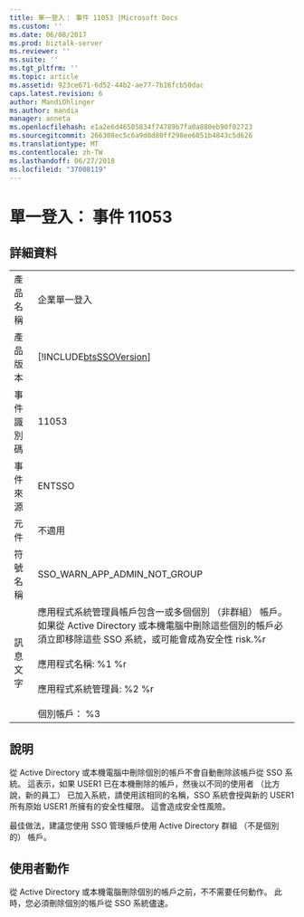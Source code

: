 ```yaml
---
title: 單一登入： 事件 11053 |Microsoft Docs
ms.custom: ''
ms.date: 06/08/2017
ms.prod: biztalk-server
ms.reviewer: ''
ms.suite: ''
ms.tgt_pltfrm: ''
ms.topic: article
ms.assetid: 923ce671-6d52-44b2-ae77-7b16fcb50dac
caps.latest.revision: 6
author: MandiOhlinger
ms.author: mandia
manager: anneta
ms.openlocfilehash: e1a2e6d46505834f74789b7fa0a880eb90f02723
ms.sourcegitcommit: 266308ec5c6a9d8d80ff298ee6051b4843c5d626
ms.translationtype: MT
ms.contentlocale: zh-TW
ms.lasthandoff: 06/27/2018
ms.locfileid: "37008119"
---
```

# <a name="single-sign-on-event-11053"></a>單一登入： 事件 11053
## <a name="details"></a>詳細資料  
  
|                 |                                                                                                                                                                                                                                                                                                                                                                                                 |
|-----------------|-------------------------------------------------------------------------------------------------------------------------------------------------------------------------------------------------------------------------------------------------------------------------------------------------------------------------------------------------------------------------------------------------|
|  產品名稱   |                                                                                                                                                                                    企業單一登入                                                                                                                                                                                    |
| 產品版本 |                                                                                                                                                                   [!INCLUDE[btsSSOVersion](../includes/btsssoversion-md.md)]                                                                                                                                                                    |
|    事件識別碼     |                                                                                                                                                                                              11053                                                                                                                                                                                              |
|  事件來源   |                                                                                                                                                                                             ENTSSO                                                                                                                                                                                              |
|    元件    |                                                                                                                                                                                               不適用                                                                                                                                                                                               |
|  符號名稱  |                                                                                                                                                                                  SSO_WARN_APP_ADMIN_NOT_GROUP                                                                                                                                                                                   |
|  訊息文字   | 應用程式系統管理員帳戶包含一或多個個別 （非群組） 帳戶。 如果從 Active Directory 或本機電腦中刪除這些個別的帳戶必須立即移除這些 SSO 系統，或可能會成為安全性 risk.%r<br /><br /> 應用程式名稱: %1 %r<br /><br /> 應用程式系統管理員: %2 %r<br /><br /> 個別帳戶： %3 |
  
## <a name="explanation"></a>說明  
 從 Active Directory 或本機電腦中刪除個別的帳戶不會自動刪除該帳戶從 SSO 系統。 這表示，如果 USER1 已在本機刪除的帳戶，然後以不同的使用者 （比方說，新的員工） 已加入系統，請使用該相同的名稱，SSO 系統會授與新的 USER1 所有原始 USER1 所擁有的安全性權限。 這會造成安全性風險。  
  
 最佳做法，建議您使用 SSO 管理帳戶使用 Active Directory 群組 （不是個別的） 帳戶。  
  
## <a name="user-action"></a>使用者動作  
 從 Active Directory 或本機電腦刪除個別的帳戶之前，不不需要任何動作。 此時，您必須刪除個別的帳戶從 SSO 系統儘速。